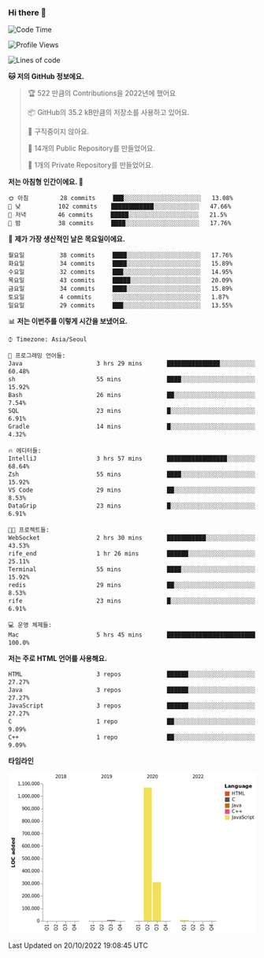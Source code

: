 ### Hi there 👋

<!--
**otm0937/otm0937** is a ✨ _special_ ✨ repository because its `README.md` (this file) appears on your GitHub profile.

Here are some ideas to get you started:

- 🔭 I’m currently working on ...
- 🌱 I’m currently learning ...
- 👯 I’m looking to collaborate on ...
- 🤔 I’m looking for help with ...
- 💬 Ask me about ...
- 📫 How to reach me: ...
- 😄 Pronouns: ...
- ⚡ Fun fact: ...
-->

  <!--START_SECTION:waka-->
![Code Time](http://img.shields.io/badge/Code%20Time-464%20hrs%2040%20mins-blue)

![Profile Views](http://img.shields.io/badge/Profile%20Views-0-blue)

![Lines of code](https://img.shields.io/badge/%EC%A0%80%EB%8A%94%20%EC%97%AC%ED%83%9C%EA%B9%8C%EC%A7%80%20-1%20Million%20%EC%A4%84%EC%9D%98%20%EC%BD%94%EB%93%9C%EB%A5%BC%20%EC%9E%91%EC%84%B1%ED%96%88%EC%96%B4%EC%9A%94.-blue)

**🐱 저의 GitHub 정보에요.** 

> 🏆 522 만큼의 Contributions을 2022년에 했어요
 > 
> 📦 GitHub의 35.2 kB만큼의 저장소를 사용하고 있어요. 
 > 
> 🚫 구직중이지 않아요.
 > 
> 📜 14개의 Public Repository를 만들었어요. 
 > 
> 🔑 1개의 Private Repository를 만들었어요. 
 > 
**저는 아침형 인간이에요. 🐤** 

```text
🌞 아침         28 commits     ███░░░░░░░░░░░░░░░░░░░░░░   13.08% 
🌆 낮　         102 commits    ████████████░░░░░░░░░░░░░   47.66% 
🌃 저녁         46 commits     █████░░░░░░░░░░░░░░░░░░░░   21.5% 
🌙 밤　         38 commits     ████░░░░░░░░░░░░░░░░░░░░░   17.76%

```
📅 **제가 가장 생산적인 날은 목요일이에요.** 

```text
월요일          38 commits     ████░░░░░░░░░░░░░░░░░░░░░   17.76% 
화요일          34 commits     ████░░░░░░░░░░░░░░░░░░░░░   15.89% 
수요일          32 commits     ███░░░░░░░░░░░░░░░░░░░░░░   14.95% 
목요일          43 commits     █████░░░░░░░░░░░░░░░░░░░░   20.09% 
금요일          34 commits     ████░░░░░░░░░░░░░░░░░░░░░   15.89% 
토요일          4 commits      ░░░░░░░░░░░░░░░░░░░░░░░░░   1.87% 
일요일          29 commits     ███░░░░░░░░░░░░░░░░░░░░░░   13.55%

```


📊 **저는 이번주를 이렇게 시간을 보냈어요.** 

```text
⌚︎ Timezone: Asia/Seoul

💬 프로그래밍 언어들: 
Java                     3 hrs 29 mins       ███████████████░░░░░░░░░░   60.48% 
sh                       55 mins             ████░░░░░░░░░░░░░░░░░░░░░   15.92% 
Bash                     26 mins             ██░░░░░░░░░░░░░░░░░░░░░░░   7.54% 
SQL                      23 mins             █░░░░░░░░░░░░░░░░░░░░░░░░   6.91% 
Gradle                   14 mins             █░░░░░░░░░░░░░░░░░░░░░░░░   4.32%

🔥 에디터들: 
IntelliJ                 3 hrs 57 mins       █████████████████░░░░░░░░   68.64% 
Zsh                      55 mins             ████░░░░░░░░░░░░░░░░░░░░░   15.92% 
VS Code                  29 mins             ██░░░░░░░░░░░░░░░░░░░░░░░   8.53% 
DataGrip                 23 mins             █░░░░░░░░░░░░░░░░░░░░░░░░   6.91%

🐱‍💻 프로젝트들: 
WebSocket                2 hrs 30 mins       ███████████░░░░░░░░░░░░░░   43.53% 
rife_end                 1 hr 26 mins        ██████░░░░░░░░░░░░░░░░░░░   25.11% 
Terminal                 55 mins             ████░░░░░░░░░░░░░░░░░░░░░   15.92% 
redis                    29 mins             ██░░░░░░░░░░░░░░░░░░░░░░░   8.53% 
rife                     23 mins             █░░░░░░░░░░░░░░░░░░░░░░░░   6.91%

💻 운영 체제들: 
Mac                      5 hrs 45 mins       █████████████████████████   100.0%

```

**저는 주로 HTML 언어를 사용해요.** 

```text
HTML                     3 repos             ██████░░░░░░░░░░░░░░░░░░░   27.27% 
Java                     3 repos             ██████░░░░░░░░░░░░░░░░░░░   27.27% 
JavaScript               3 repos             ██████░░░░░░░░░░░░░░░░░░░   27.27% 
C                        1 repo              ██░░░░░░░░░░░░░░░░░░░░░░░   9.09% 
C++                      1 repo              ██░░░░░░░░░░░░░░░░░░░░░░░   9.09%

```


**타임라인**

![Chart not found](https://raw.githubusercontent.com/otm0937/otm0937/main/charts/bar_graph.png) 


 Last Updated on 20/10/2022 19:08:45 UTC
<!--END_SECTION:waka-->
